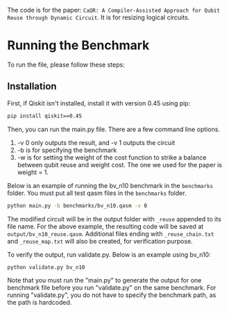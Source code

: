 The code is for the paper: ```CaQR: A Compiler-Assisted Approach for Qubit Reuse through Dynamic Circuit```. It is for resizing logical circuits. 

# Running the Benchmark

To run the file, please follow these steps:

## Installation

First, if Qiskit isn't installed, install it with version 0.45 using pip:

```bash
pip install qiskit==0.45
```
Then, you can run the main.py file. There are a few command line options.
1. -v 0 only outputs the result, and -v 1 outputs the circuit
2. -b is for specifying the benchmark
3. -w is for setting the weight of the cost function to strike a balance between qubit reuse and weight cost. The one we used for the paper is weight = 1. 

Below is an example of running the bv_n10 benchmark in the ```benchmarks``` folder. You must put all test qasm files in the ```benchmarks``` folder. 

```bash
python main.py -b benchmarks/bv_n10.qasm -v 0
```

The modified circuit will be in the output folder with ```_reuse``` appended to its file name. For the above example, the resulting code will be saved at ```output/bv_n10_reuse.qasm```. Additional files ending with ```_reuse_chain.txt``` and ```_reuse_map.txt``` will also be created, for verification purpose. 

To verify the output, run validate.py. Below is an example using bv_n10: 
```bash 
python validate.py bv_n10
```

Note that you must run the "main.py" to generate the output for one benchmark file before you run "validate.py" on the same benchmark. For running "validate.py", you do not have to specify the benchmark path, as the path is hardcoded. 

